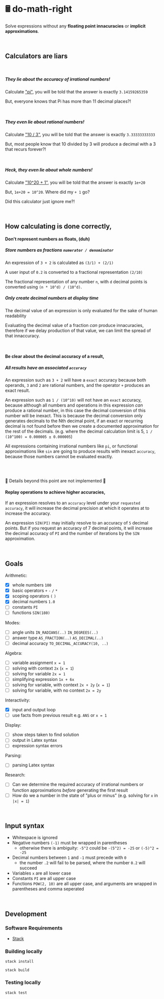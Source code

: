 # 🖩 do-math-right

Solve expressions without any <strong>floating point innacuracies</strong> or <strong> implicit approximations</strong>.

<br>

## Calculators are liars

<br>

##### They lie about the accuracy of irrational numbers!

Calculate ["pi"](https://www.google.com/search?q=pi), you will be told that the answer is exactly `3.14159265359`

But, everyone knows that Pi has more than 11 decimal places?!

<br>

##### They even lie about rational numbers!

Calculate ["10 / 3"](https://www.google.com/search?q=10/3), you will be told that the answer is exactly `3.33333333333`

But, most people know that 10 divided by 3 will produce a decimal with a 3 that recurs forever?!

<br>

##### Heck, they even lie about whole numbers!

Calculate ["10^20 + 1"](https://www.google.com/search?q=10/3), you will be told that the answer is exactly `1e+20`

But, `1e+20 = 10^20`. Where did my `+ 1` go?

Did this calculator just ignore me?!

<br>


## How calculating is done correctly,

#### Don't represent numbers as floats, (duh)

##### Store numbers as fractions `numerator / denominator`

An expression of `3 + 2` is calculated as `(3/1) + (2/1)`

A user input of `0.2` is converted to a fractional representation `(2/10)`

The fractional representation of any number `n`, with `d` decimal points is converted using `(n * 10^d) / (10^d)`.

##### Only create decimal numbers at display time

The decimal value of an expression is only evaluated for the sake of human readability

Evaluating the decimal value of a fraction _can_ produce innacuracies, therefore if we delay production of that value, we can limit the spread of that innaccuracy.

<br>

#### Be clear about the decimal accuracy of a result,

##### All results have an associated `accuracy`

An expression such as `3 + 2` will have a `exact` accuracy because both operands, `3` and `2` are rational numbers, and the operator `+` produces an exact result.

An expression such as `1 / (10^10)` will not have an `exact` accuracy, because although all numbers and operations in this expression _can_ produce a rational number, in this case the decimal conversion of this number will be inexact. This is because the decimal conversion only generates decimals to the Nth decimal point, if an exact or recurring decimal is not found before then we create a documented approximation for the rest of the decimals. (e.g. where the decimal calculation limit is 5, `1 / (10^100) = 0.000005 ± 0.000005`)

All expressions containing irrational numbers like `pi`, or functional approximations like `sin` are going to produce results with inexact `accuracy`, because those numbers cannot be evaluated exactly.

<br>
<br>

🚧 Details beyond this point are not implemented 🚧

#### Replay operations to achieve higher accuracies,

If an expression resolves to an `accuracy` level under your `requested accuracy`, it will increase the decimal precision at which it operates at to increase the accuracy.

An expression `SIN(PI)` may initially resolve to an accuracy of `5` decimal points. But if you request an accuracy of 7 decimal points, it will increase the decimal accuracy of `PI` and the number of iterations by the `SIN` approximation.

<br>

## Goals

Arithmetic:

- [x] whole numbers `100`
- [x] basic operators `+` `-` `/` `*`
- [x] scoping operators `(` `)`
- [x] decimal numbers `1.0`
- [ ] constants `PI`
- [ ] functions `SIN(180)`

Modes:

- [ ] angle units `IN_RADIANS(..)` `IN_DEGREES(..)`
- [ ] answer type `AS_FRACTION(..)` `AS_DECIMAL(..)`
- [ ] decimal accuracy `TO_DECIMAL_ACCURACY(10, ..)`

Algebra:

- [ ] variable assignment `x = 1`
- [ ] solving with context `2x` (`x = 1`)
- [ ] solving for variable `2x = 1`
- [ ] simplifying expression `1x + 6x`
- [ ] solving for variable, with context `2x + 2y` (`x = 1`)
- [ ] solving for variable, with no context `2x = 2y`

Interactivity:

- [x] input and output loop
- [ ] use facts from previous result e.g. `ANS` or `x = 1`

Display:

- [ ] show steps taken to find solution
- [ ] output in Latex syntax
- [ ] expression syntax errors

Parsing:

- [ ] parsing Latex syntax

Research:

- [ ] Can we determine the required accuracy of irrational numbers or function approximations _before_ generating the first result
- [ ] How do we a number in the state of "plus or minus" (e.g. solving for `x` in `|x| = 1`)

<br>

## Input syntax

- Whitespace is ignored
- Negative numbers `(-1)` must be wrapped in parentheses
    - otherwise there is ambiguity: `-5^2` could be `-(5^2) = -25` or `(-5)^2 = -25`
- Decimal numbers between `1` and `-1` must precede with `0`
    - the number `.2` will fail to be parsed, where the number `0.2` will succeed
- Variables `x` are all lower case
- Constants `PI` are all upper case
- Functions `POW(2, 10)` are all upper case, and arguments are wrapped in parentheses and comma seperated

<br>

## Development

### Software Requirements

- [Stack](https://docs.haskellstack.org/en/stable/README/)

### Building locally

`stack install`

`stack build`

### Testing locally

`stack test`
